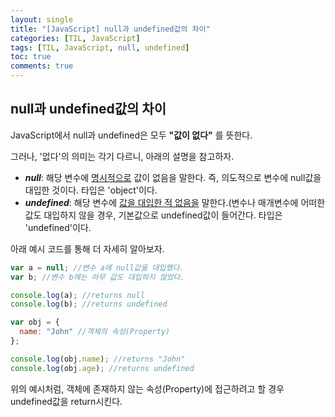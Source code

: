 ```yaml
---
layout: single
title: "[JavaScript] null과 undefined값의 차이"
categories: [TIL, JavaScript]
tags: [TIL, JavaScript, null, undefined]
toc: true
comments: true
---
```


## null과 undefined값의 차이
JavaScript에서 null과 undefined은 모두 **"값이 없다"** 를 뜻한다.

그러나, '없다'의 의미는 각기 다르니, 아래의 설명을 참고하자. 
- ***null***: 해당 변수에 <u>명시적으로</u> 값이 없음을 말한다. 즉, 의도적으로 변수에 null값을 대입한 것이다. 타입은 'object'이다.
- ***undefined***: 해당 변수에 <u>값을 대입한 적 없음을</u> 말한다.(변수나 매개변수에 어떠한 값도 대입하지 않을 경우, 기본값으로 undefined값이 들어간다. 타입은 'undefined'이다. 

아래 예시 코드를 통해 더 자세히 알아보자. 
```javascript 
var a = null; //변수 a에 null값을 대입했다. 
var b; //변수 b에는 아무 값도 대입하지 않았다. 

console.log(a); //returns null
console.log(b); //returns undefined

var obj = {
  name: "John" //객체의 속성(Property)
};

console.log(obj.name); //returns "John"
console.log(obj.age); //returns undefined
```
위의 예시처럼, 객체에 존재하지 않는 속성(Property)에 접근하려고 할 경우 undefined값을 return시킨다. 
